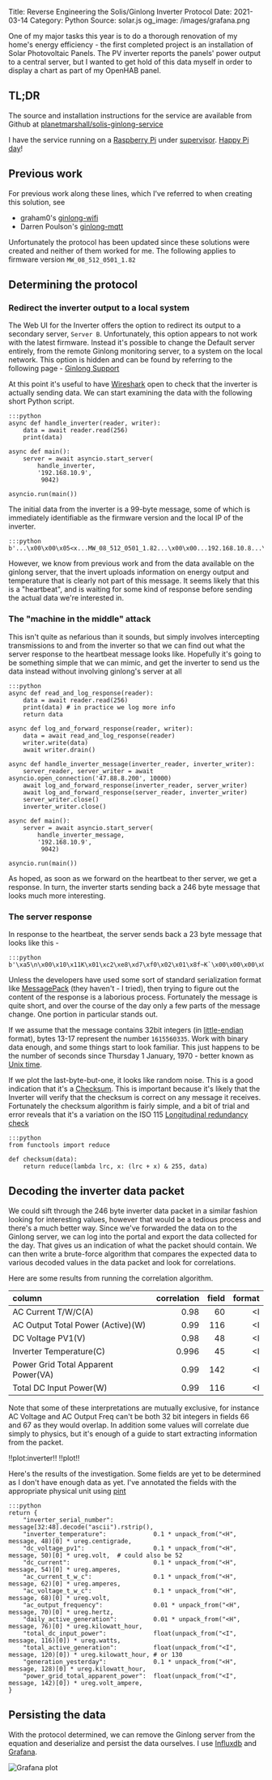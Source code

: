 Title: Reverse Engineering the Solis/Ginlong Inverter Protocol
Date: 2021-03-14
Category: Python
Source: solar.js
og_image: /images/grafana.png

One of my major tasks this year is to do a thorough renovation of my home's energy efficiency - the
first completed project is an installation of Solar Photovoltaic Panels. The PV inverter
reports the panels' power output to a central server, but I wanted to get hold of this data myself
in order to display a chart as part of my OpenHAB panel.

## TL;DR

The source and installation instructions for the service are available from Github at
[planetmarshall/solis-ginlong-service](https://github.com/planetmarshall/solis-ginlong-service)

I have the service running on a [Raspberry Pi](https://www.raspberrypi.org/) 
under [supervisor](http://supervisord.org/). [Happy Pi day](https://en.wikipedia.org/wiki/Pi_Day)!


## Previous work

For previous work along these lines, which I've referred to when creating this solution, see

* graham0's [ginlong-wifi](https://github.com/graham0/ginlong-wifi) 
* Darren Poulson's [ginlong-mqtt](https://github.com/dpoulson/ginlong-mqtt)

Unfortunately the protocol has been updated since these solutions were created and
neither of them worked for me. The following applies to firmware version `MW_08_512_0501_1.82`

## Determining the protocol

### Redirect the inverter output to a local system

The Web UI for the Inverter offers the option to redirect its output to a secondary server, `Server B`. Unfortunately,
this option appears to not work with the latest firmware. Instead it's possible to change the Default server entirely,
from the remote Ginlong monitoring server, to a system on the local network. This option is hidden and can be found by
referring to the following page - [Ginlong Support](https://usservice.ginlong.com/support/solutions/articles/36000241195-monitoring-accessory-configured-but-still-won-t-link-)

At this point it's useful to have [Wireshark](https://www.wireshark.org/) open to check that the inverter is actually 
sending data. We can start examining the data with the following short Python script.

    :::python
    async def handle_inverter(reader, writer):
        data = await reader.read(256)
        print(data)
        
    async def main():
        server = await asyncio.start_server(
            handle_inverter,
            '192.168.10.9',
             9042)
             
    asyncio.run(main())

        
The initial data from the inverter is a 99-byte message, some of which is immediately identifiable
as the firmware version and the local IP of the inverter.

    :::python
    b'...\x00\x00\x05<x...MW_08_512_0501_1.82...\x00\x00...192.168.10.8...\xa8\x15'
    
However, we know from previous work and from the data available on the ginlong server, that the
invert uploads information on energy output and temperature that is clearly not part of this message.
It seems likely that this is a "heartbeat", and is waiting for some kind of response before sending
the actual data we're interested in.

### The "machine in the middle" attack

This isn't quite as nefarious than it sounds, but simply involves intercepting
transmissions to and from the inverter so that we can find out what the server response to the heartbeat
message looks like. Hopefully it's going to be something simple that we can mimic, and get the inverter
to send us the data instead without involving ginlong's server at all

    :::python
    async def read_and_log_response(reader):
        data = await reader.read(256)
        print(data) # in practice we log more info
        return data
        
    async def log_and_forward_response(reader, writer):
        data = await read_and_log_response(reader)
        writer.write(data)
        await writer.drain()
        
    async def handle_inverter_message(inverter_reader, inverter_writer):
        server_reader, server_writer = await asyncio.open_connection('47.88.8.200', 10000)
        await log_and_forward_response(inverter_reader, server_writer)
        await log_and_forward_response(server_reader, inverter_writer)
        server_writer.close()
        inverter_writer.close()

    async def main():
        server = await asyncio.start_server(
            handle_inverter_message,
            '192.168.10.9',
             9042)
             
    asyncio.run(main())

As hoped, as soon as we forward on the heartbeat to ther server, we get a response. In turn, the
inverter starts sending back a 246 byte message that looks much more interesting.

### The server response

In response to the heartbeat, the server sends back a 23 byte message that looks like this - 

    :::python
    b'\xa5\n\x00\x10\x11K\x01\xc2\xe8\xd7\xf0\x02\x01\x8f~K`\x00\x00\x00\x00\xa3\x15'
   
Unless the developers have used some sort of standard serialization format like 
[MessagePack](https://msgpack.org/index.html) 
(they haven't - I tried), then trying to figure out the content of the response is a 
laborious process. Fortunately the message is quite short, and over the course of the day
only a few parts of the message change. One portion in particular stands out.

If we assume that the message contains 32bit integers 
(in [little-endian](https://en.wikipedia.org/wiki/Endianness) format), bytes 13-17 represent the
number `1615560335`. Work with binary data enough, and some things start to look familiar. This
just happens to be the number of seconds since Thursday 1 January, 1970 - better known as 
[Unix time](https://en.wikipedia.org/wiki/Unix_time).

If we plot the last-byte-but-one, it looks like random noise. This is a good indication that it's a 
[Checksum](https://en.wikipedia.org/wiki/Checksum). This is important because it's likely that the Inverter will verify
that the checksum is correct on any message it receives. Fortunately the checksum algorithm is fairly simple, and a bit of
trial and error reveals that it's a variation on the ISO 115 
[Longitudinal redundancy check](https://en.wikipedia.org/wiki/Longitudinal_redundancy_check)

    :::python
    from functools import reduce
    
    def checksum(data):
        return reduce(lambda lrc, x: (lrc + x) & 255, data)

## Decoding the inverter data packet

We could sift through the 246 byte inverter data packet in a similar fashion looking for interesting values, 
however that would be a tedious process and there's a much better way. Since we've forwarded the data
on to the Ginlong server, we can log into the portal and export the data collected for the day. That gives
us an indication of what the packet should contain. We can then write a brute-force algorithm that compares
the expected data to various decoded values in the data packet and look for correlations.

Here are some results from running the correlation algorithm.

| column                              |   correlation |   field | format   |
|:------------------------------------|--------------:|--------:|---------:|
| AC Current T/W/C(A)                 |   0.98    |      60 | <I       |
| AC Output Total Power (Active)(W)   |   0.99    |     116 | <I       |
| DC Voltage PV1(V)                   |   0.98    |      48 | <I       |
| Inverter Temperature(C)             |  0.996    |      45 | <I       |
| Power Grid Total Apparent Power(VA) |   0.99    |     142 | <I       |
| Total DC Input Power(W)             |   0.99    |     116 | <I       |


Note that some of these interpretations are mutually exclusive, for instance AC Voltage and AC Output Freq 
can't be both 32 bit integers in fields 66 and 67 as they would overlap. In addition some values
will correlate due simply to physics, but it's enough of a guide to 
start extracting information from the packet.

!!plot:inverter!!
!!plot!!

Here's the results of the investigation. Some fields are yet to be determined as I don't have enough data as yet.
I've annotated the fields with the appropriate physical unit using [pint](https://pint.readthedocs.io/en/stable/)

    :::python
    return {
        "inverter_serial_number":           message[32:48].decode("ascii").rstrip(),
        "inverter_temperature":             0.1 * unpack_from("<H", message, 48)[0] * ureg.centigrade,
        "dc_voltage_pv1":                   0.1 * unpack_from("<H", message, 50)[0] * ureg.volt,  # could also be 52
        "dc_current":                       0.1 * unpack_from("<H", message, 54)[0] * ureg.amperes,
        "ac_current_t_w_c":                 0.1 * unpack_from("<H", message, 62)[0] * ureg.amperes,
        "ac_voltage_t_w_c":                 0.1 * unpack_from("<H", message, 68)[0] * ureg.volt,
        "ac_output_frequency":              0.01 * unpack_from("<H", message, 70)[0] * ureg.hertz,
        "daily_active_generation":          0.01 * unpack_from("<H", message, 76)[0] * ureg.kilowatt_hour,
        "total_dc_input_power":             float(unpack_from("<I", message, 116)[0]) * ureg.watts,
        "total_active_generation":          float(unpack_from("<I", message, 120)[0]) * ureg.kilowatt_hour, # or 130
        "generation_yesterday":             0.1 * unpack_from("<H", message, 128)[0] * ureg.kilowatt_hour,
        "power_grid_total_apparent_power":  float(unpack_from("<I", message, 142)[0]) * ureg.volt_ampere,
    }
       
## Persisting the data

With the protocol determined, we can remove the Ginlong server from the equation and deserialize and persist the 
data ourselves. I use [Influxdb](https://www.influxdata.com/) and [Grafana](https://grafana.com/).
       
 ![Grafana plot](/images/grafana.png)
